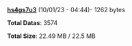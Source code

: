 [**hs4gs7u3**](/data/hs4gs7u3.txt) (10/01/23 - 04:44)- 1262 bytes

**Total Datas**: 3574

**Total Size**: 22.49 MB / 22.5 MB